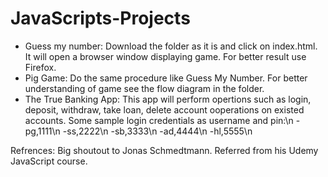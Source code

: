 # JavaScripts-Projects

* Guess my number: Download the folder as it is and click on index.html. It will open a browser window displaying game. For better result use Firefox.
* Pig Game: Do the same procedure like Guess My Number. For better understanding of game see the flow diagram in the folder.
* The True Banking App: This app will perform opertions such as login, deposit, withdraw, take loan, delete account ooperations on existed accounts.
  Some sample login credentials as username and pin:\n
  -pg,1111\n
  -ss,2222\n
  -sb,3333\n
  -ad,4444\n
  -hl,5555\n



Refrences:
Big shoutout to Jonas Schmedtmann. Referred from his Udemy JavaScript course.  
